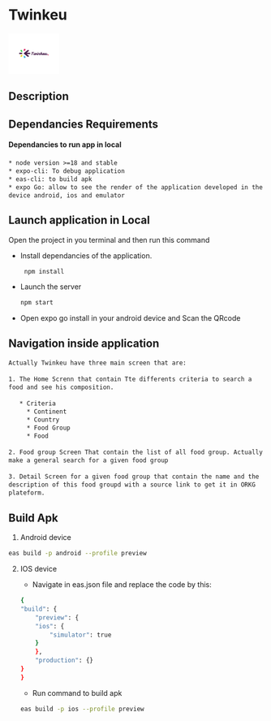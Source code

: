# Twinkeu 

<img src='assets/logo_home.jpg' height=80 width=100/>

## Description

## Dependancies Requirements

#### Dependancies to run app in local

    * node version >=18 and stable
    * expo-cli: To debug application
    * eas-cli: to build apk 
    * expo Go: allow to see the render of the application developed in the device android, ios and emulator

## Launch application in Local

Open the project in you terminal and then run this command <br>

* Install dependancies of the application.

   ```
    npm install
   ```

* Launch the server

    ```bash
    npm start
    ```

* Open expo go install in your android device and Scan the QRcode 
  
## Navigation inside application

    Actually Twinkeu have three main screen that are:

    1. The Home Screnn that contain Tte differents criteria to search a food and see his composition.
      
       * Criteria
         * Continent
         * Country
         * Food Group
         * Food
  
    2. Food group Screen That contain the list of all food group. Actually make a general search for a given food group
   
    3. Detail Screen for a given food group that contain the name and the description of this food groupd with a source link to get it in ORKG plateform.


## Build Apk

1. Android device
   
```bash
eas build -p android --profile preview
```

2. IOS device
   
   * Navigate in eas.json file and replace the code by this:
  
    ```bash
    {
    "build": {
        "preview": {
        "ios": {
            "simulator": true
        }
        },
        "production": {}
    }
    }

    ```

    * Run command to build apk
  
    ```bash
    eas build -p ios --profile preview
    ```